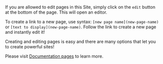 
If you are allowed to edit pages in this Site, simply click on the `edit` button at the bottom of the page. This will open an editor.

To create a link to a new page, use syntax: `[new page name](new-page-name)` or `[text to display](new-page-name)`. Follow the link to create a new page and instantly edit it!

Creating and editing pages is easy and there are many options that let you to create powerful sites!

Please visit [Documentation pages](http://www.wikidot.com/doc.md) to learn more.

